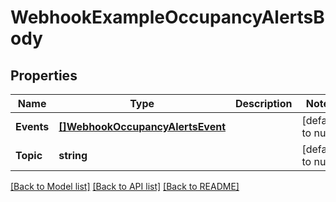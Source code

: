 # WebhookExampleOccupancyAlertsBody

## Properties
Name | Type | Description | Notes
------------ | ------------- | ------------- | -------------
**Events** | [**[]WebhookOccupancyAlertsEvent**](webhook_occupancy_alerts_event.md) |  | [default to null]
**Topic** | **string** |  | [default to null]

[[Back to Model list]](../README.md#documentation-for-models) [[Back to API list]](../README.md#documentation-for-api-endpoints) [[Back to README]](../README.md)

